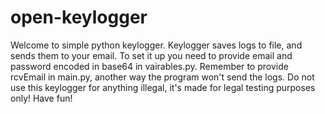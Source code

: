 # open-keylogger
Welcome to simple python keylogger.
Keylogger saves logs to file, and sends them to your email.
To set it up you need to provide email and password encoded in base64 in vairables.py.
Remember to provide rcvEmail in main.py, another way the program won't send the logs.
Do not use this keylogger for anything illegal, it's made for legal testing purposes only!
Have fun!
